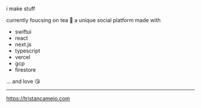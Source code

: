 i make stuff

currently foucsing on tea 🍵 a unique social platform made with

* swiftui
* react
* next.js
* typescript
* vercel
* gcp
* firestore

... and love 😘

---
https://tristancamejo.com
